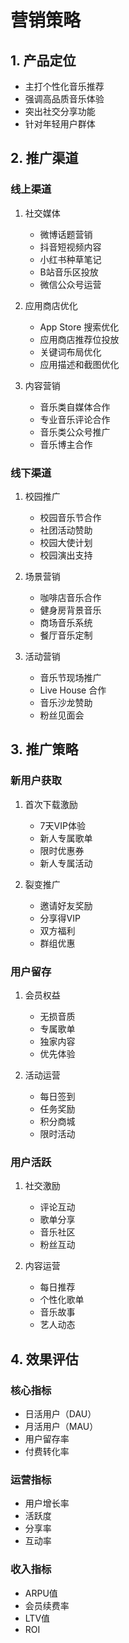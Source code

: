 # 营销策略

## 1. 产品定位
- 主打个性化音乐推荐
- 强调高品质音乐体验
- 突出社交分享功能
- 针对年轻用户群体

## 2. 推广渠道

### 线上渠道
1. 社交媒体
   - 微博话题营销
   - 抖音短视频内容
   - 小红书种草笔记
   - B站音乐区投放
   - 微信公众号运营

2. 应用商店优化
   - App Store 搜索优化
   - 应用商店推荐位投放
   - 关键词布局优化
   - 应用描述和截图优化

3. 内容营销
   - 音乐类自媒体合作
   - 专业音乐评论合作
   - 音乐类公众号推广
   - 音乐博主合作

### 线下渠道
1. 校园推广
   - 校园音乐节合作
   - 社团活动赞助
   - 校园大使计划
   - 校园演出支持

2. 场景营销
   - 咖啡店音乐合作
   - 健身房背景音乐
   - 商场音乐系统
   - 餐厅音乐定制

3. 活动营销
   - 音乐节现场推广
   - Live House 合作
   - 音乐沙龙赞助
   - 粉丝见面会

## 3. 推广策略

### 新用户获取
1. 首次下载激励
   - 7天VIP体验
   - 新人专属歌单
   - 限时优惠券
   - 新人专属活动

2. 裂变推广
   - 邀请好友奖励
   - 分享得VIP
   - 双方福利
   - 群组优惠

### 用户留存
1. 会员权益
   - 无损音质
   - 专属歌单
   - 独家内容
   - 优先体验

2. 活动运营
   - 每日签到
   - 任务奖励
   - 积分商城
   - 限时活动

### 用户活跃
1. 社交激励
   - 评论互动
   - 歌单分享
   - 音乐社区
   - 粉丝互动

2. 内容运营
   - 每日推荐
   - 个性化歌单
   - 音乐故事
   - 艺人动态

## 4. 效果评估

### 核心指标
- 日活用户（DAU）
- 月活用户（MAU）
- 用户留存率
- 付费转化率

### 运营指标
- 用户增长率
- 活跃度
- 分享率
- 互动率

### 收入指标
- ARPU值
- 会员续费率
- LTV值
- ROI
